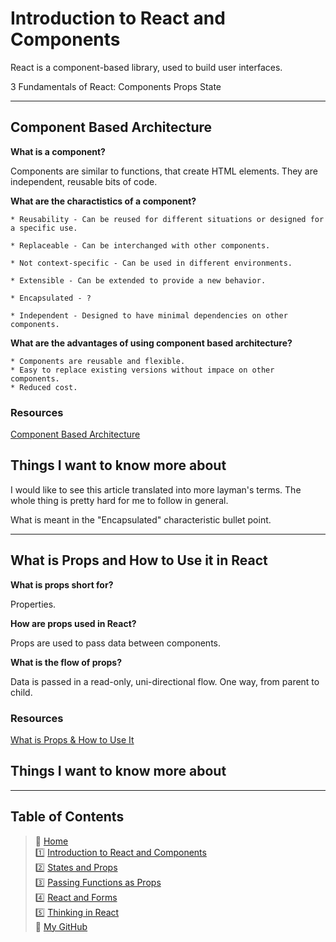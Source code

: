 # Introduction to React and Components

React is a component-based library, used to build user interfaces.

  3 Fundamentals of React:
    Components
    Props
    State

_____

## Component Based Architecture

**What is a component?**

  Components are similar to functions, that create HTML elements. They are independent, reusable bits of code.

**What are the charactistics of a component?**
  
    * Reusability - Can be reused for different situations or designed for a specific use.

    * Replaceable - Can be interchanged with other components.

    * Not context-specific - Can be used in different environments.

    * Extensible - Can be extended to provide a new behavior.

    * Encapsulated - ?

    * Independent - Designed to have minimal dependencies on other components.

**What are the advantages of using component based architecture?**

    * Components are reusable and flexible.
    * Easy to replace existing versions without impace on other components.
    * Reduced cost.

### Resources

[Component Based Architecture](https://www.tutorialspoint.com/software_architecture_design/component_based_architecture.htm)

## Things I want to know more about

  I would like to see this article translated into more layman's terms. The whole thing is pretty hard for me to follow in general.

  What is meant in the "Encapsulated" characteristic bullet point.

_____

## What is Props and How to Use it in React

**What is props short for?**

  Properties.

**How are props used in React?**

  Props are used to pass data between components.

**What is the flow of props?**

  Data is passed in a read-only, uni-directional flow. One way, from parent to child.

### Resources

[What is Props & How to Use It](https://itnext.io/what-is-props-and-how-to-use-it-in-react-da307f500da0)

## Things I want to know more about

_____

## Table of Contents

> 🏡 [Home](/README.md) <br>
> 1️⃣ [Introduction to React and Components](read01.md)<br>
> 2️⃣ [States and Props](read02.md)<br>
> 3️⃣ [Passing Functions as Props](read03.md)<br>
> 4️⃣ [React and Forms](read04.md)<br>
> 5️⃣ [Thinking in React](read05.md)<br>
> 🐙 [My GitHub](https://github.com/mistidinzy)
